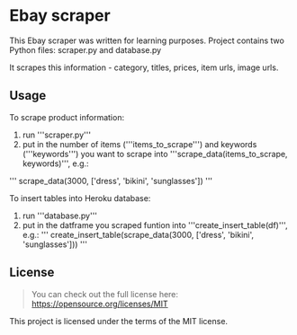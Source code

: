 # Ebay scraper

This Ebay scraper was written for learning purposes.
Project contains two Python files: scraper.py and database.py

It scrapes this information - category, titles, prices, item urls, image urls.

## Usage
To scrape product information:
1) run '''scraper.py'''
2) put in the number of items ('''items_to_scrape''') and keywords ('''keywords''') you want to scrape into '''scrape_data(items_to_scrape, keywords)''', e.g.:

'''
scrape_data(3000, ['dress', 'bikini', 'sunglasses'])
'''

To insert tables into Heroku database:
1) run '''database.py'''
2) put in the datframe you scraped funtion into '''create_insert_table(df)''', e.g.:
'''
create_insert_table(scrape_data(3000, ['dress', 'bikini', 'sunglasses']))
'''

## License
> You can check out the full license here: https://opensource.org/licenses/MIT

This project is licensed under the terms of the MIT license.
